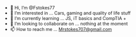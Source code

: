 - 👋 Hi, I’m @Fstokes77
- 👀 I’m interested in ... Cars, gaming and quality of life stuff
- 🌱 I’m currently learning ... JS, iT basics and CompTIA +
- 💞️ I’m looking to collaborate on ... nothing at the moment
- 📫 How to reach me ... Mrstokes707@gmail.com

<!---
Fstokes77/Fstokes77 is a ✨ special ✨ repository because its `README.md` (this file) appears on your GitHub profile.
You can click the Preview link to take a look at your changes.
--->
